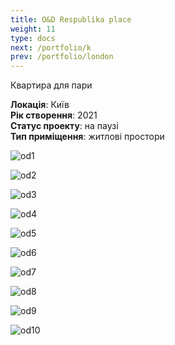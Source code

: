 ```yaml
---
title: O&D Respublika place
weight: 11
type: docs
next: /portfolio/k
prev: /portfolio/london
---
```

Квартира для пари

**Локація**: Київ\
**Рік створення**: 2021\
**Статус проекту**: на паузі\
**Тип приміщення**: житлові простори

![od1](od1.jpg)

![od2](od2.jpg)

![od3](od3.jpg)

![od4](od4.jpg)

![od5](od5.jpg)

![od6](od6.jpg)

![od7](od7.jpg)

![od8](od8.jpg)

![od9](od9.jpg)

![od10](od10.jpg)